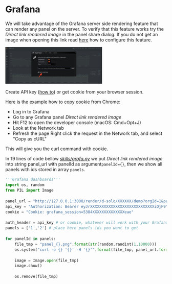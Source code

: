 # Grafana

We will take advantage of the Grafana server side rendering feature that can render any panel on the server. To verify that this feature works try the *Direct link rendered image* in the panel share dialog. If you do not get an image when opening this link read [here](https://grafana.com/docs/administration/image_rendering/) how to configure this feature.

<img src="../images/grafa_1.png" width="60%" hight="60%">

Create API key ([how to](https://grafana.com/docs/http_api/auth/)) or get cookie from your browser session.

Here is the example how to copy cookie from Chrome:
- Log in to Grafana
- Go to any Grafana panel *Direct link rendered image*
- Hit F12 to open the developer console (macOS: Cmd+Opt+J)
- Look at the Network tab
- Refresh the page
Right click the request in the Network tab, and select "Copy as cURL"

This will give you the curl command with cookie.

In 19 lines of code bellow *[skills/grafa.py](../../skills/grafa.py)* we put *Direct link rendered image* into string panel_url with panelId as argument```panelId={}```, then we show all panels with ids stored in array ```panels```.

``` python
'''Grafana dashboards'''
import os, random
from PIL import Image

panel_url = "http://127.0.0.1:3000/render/d-solo/XXXXXX/demo?orgId=1&panelId={}&width=1000&height=500"
api_key = "Authorization: Bearer eyJrXXXXXXXXXXXXXXXXXXXXXXXXXXXXiOjF9"
cookie = "Cookie: grafana_session=5384XXXXXXXXXXXXXXeae"

auth_header = api_key # or cookie, whatever will work with your Grafana installation
panels = ['1','2'] # place here panels ids you want to get  

for panelId in panels:  
    file_tmp = "panel_{}.png".format(str(random.randint(1,10000)))
    os.system("curl -o {} '{}' -H '{}'".format(file_tmp, panel_url.format(panelId), auth_header))

    image = Image.open(file_tmp)
    image.show()

    os.remove(file_tmp)
```


